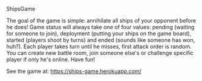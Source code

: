 ShipsGame

The goal of the game is simple: annihilate all ships of your opponent before he does! Game status will always take one of four values: pending (waiting for someone to join), deployment (putting your ships on the game board), started (players shoot by turns) and ended (sounds like someone has won, huh?). Each player takes turn until he misses, first attack order is random. You can create new battle room, join someone else's or challenge specific player if only he's online. Have fun!

See the game at:
https://ships-game.herokuapp.com/
